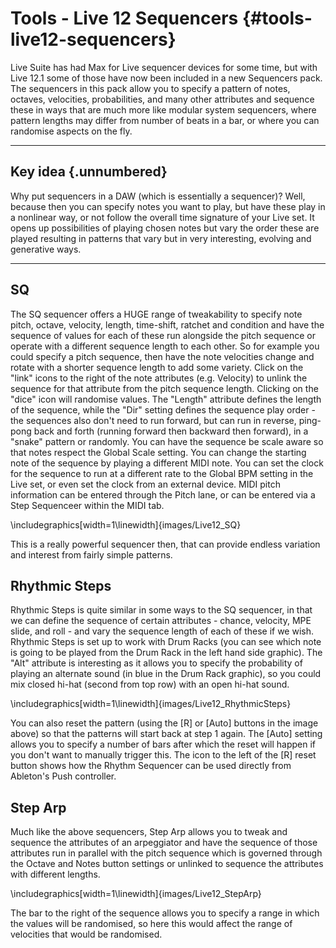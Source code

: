# Tools - Live 12 Sequencers {#tools-live12-sequencers}

Live Suite has had Max for Live sequencer devices for some time, but with Live
12.1 some of those have now been included in a new Sequencers pack. The
sequencers in this pack allow you to specify a pattern of notes, octaves,
velocities, probabilities, and many other attributes and sequence these in ways
that are much more like modular system sequencers, where pattern lengths may
differ from number of beats in a bar, or where you can randomise aspects on the
fly.

------------------------------------------------------------------------

## Key idea {.unnumbered}

Why put sequencers in a DAW (which is essentially a sequencer)? Well, because
then you can specify notes you want to play, but have these play in a nonlinear
way, or not follow the overall time signature of your Live set. It opens up
possibilities of playing chosen notes but vary the order these are played
resulting in patterns that vary but in very interesting, evolving and generative
ways.

------------------------------------------------------------------------



## SQ

The SQ sequencer offers a HUGE range of tweakability to specify note pitch,
octave, velocity, length, time-shift, ratchet and condition and have the
sequence of values for each of these run alongside the pitch sequence or operate
with a different sequence length to each other. So for example you could specify
a pitch sequence, then have the note velocities change and rotate with a shorter
sequence length to add some variety. Click on the "link" icons to the right of
the note attributes (e.g. Velocity) to unlink the sequence for that attribute
from the pitch sequence length. Clicking on the "dice" icon will randomise
values. The "Length" attribute defines the length of the sequence, while the
"Dir" setting defines the sequence play order - the sequences also don't need to
run forward, but can run in reverse, ping-pong back and forth (running forward
then backward then forward), in a "snake" pattern or randomly. You can have the
sequence be scale aware so that notes respect the Global Scale setting. You can
change the starting note of the sequence by playing a different MIDI note. You
can set the clock for the sequence to run at a different rate to the Global BPM
setting in the Live set, or even set the clock from an external device. MIDI
pitch information can be entered through the Pitch lane, or can be entered via a
Step Sequenceer within the MIDI tab.


\includegraphics[width=1\linewidth]{images/Live12_SQ} 

This is a really powerful sequencer then, that can provide endless variation and
interest from fairly simple patterns.

## Rhythmic Steps

Rhythmic Steps is quite similar in some ways to the SQ sequencer, in that we can
define the sequence of certain attributes - chance, velocity, MPE slide, and
roll - and vary the sequence length of each of these if we wish. Rhythmic Steps
is set up to work with Drum Racks (you can see which note is going to be played
from the Drum Rack in the left hand side graphic). The "Alt" attribute is
interesting as it allows you to specify the probability of playing an alternate
sound (in blue in the Drum Rack graphic), so you could mix closed hi-hat (second
from top row) with an open hi-hat sound.


\includegraphics[width=1\linewidth]{images/Live12_RhythmicSteps} 

You can also reset the pattern (using the [R] or [Auto] buttons in the image
above) so that the patterns will start back at step 1 again. The [Auto] setting
allows you to specify a number of bars after which the reset will happen if you
don't want to manually trigger this. The icon to the left of the [R] reset
button shows how the Rhythm Sequencer can be used directly from Ableton's Push
controller.

## Step Arp

Much like the above sequencers, Step Arp allows you to tweak and sequence the
attributes of an arpeggiator and have the sequence of those attributes run in
parallel with the pitch sequence which is governed through the Octave and Notes
button settings or unlinked to sequence the attributes with different lengths.


\includegraphics[width=1\linewidth]{images/Live12_StepArp} 

The bar to the right of the sequence allows you to specify a range in which the
values will be randomised, so here this would affect the range of velocities
that would be randomised.
